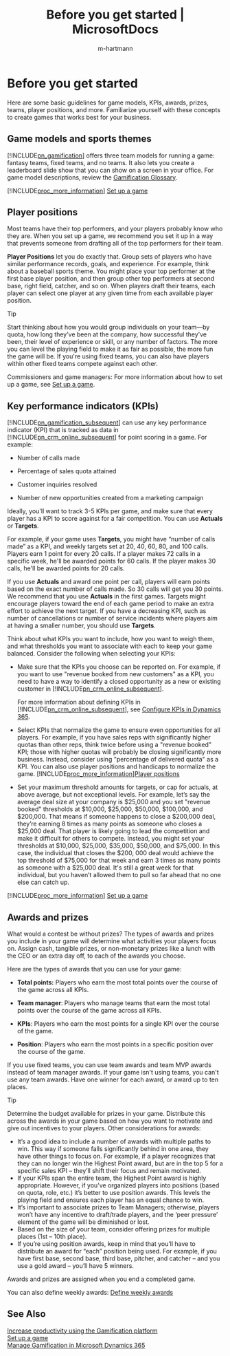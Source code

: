 ﻿---
title: "Before you get started | MicrosoftDocs"
ms.custom: ""
ms.date: "2017-04-06"
ms.reviewer: ""
ms.service: "gamification"
ms.suite: ""
ms.tgt_pltfrm: ""
ms.topic: "get-started-article"
applies_to: 
  - "Dynamics 365 (online)"
ms.assetid: f37b3fc7-2c99-46ac-aa75-526baac4d434
caps.latest.revision: 26
author: "m-hartmann"
ms.author: "mhart"
manager: "sakudes"
---
# Before you get started
Here are some basic guidelines for  game models, KPIs, awards, prizes, teams, player positions, and more. Familiarize yourself with these concepts to create games that works best for your business.  
  
<a name="gameModels"></a>   
## Game models and sports themes  
 [!INCLUDE[pn_gamification](includes/pn-gamification-md.md)] offers three team models for running a game: fantasy teams, fixed teams, and no teams. It also lets you create a leaderboard slide show that you can show on  a screen in your office. For game model descriptions, review the [Gamification Glossary](http://msdn.microsoft.com/en-us/10c6a538-985a-4ea2-b8d9-4efc67f7363f).  
  
 [!INCLUDE[proc_more_information](includes/proc-more-information-md.md)] [Set up a game](http://msdn.microsoft.com/en-us/ec71f8e3-5cc9-4941-8067-5bf8e1081da9)  
  
<a name="teamsPlayerPositions"></a>   
## Player positions  
 Most teams have their top performers, and your players probably know who they are. When you set up a game, we recommend you set it up in a way that prevents someone from drafting all of the top performers for their team.  
  
 **Player Positions** let you do exactly that.  Group sets of players who have similar performance records, goals, and experience. For example, think about a baseball sports theme. You might place your top performer at the first base player position, and then group other top performers at second base, right field, catcher, and so on. When players draft their teams, each player can select one player at any given time from each available player position.  
  
> [!TIP]
>  Start thinking about how you would group individuals on your team—by quota, how long they’ve been at the company, how successful they’ve been, their level of experience or skill, or any number of factors. The more you can level the playing field to make it as fair as possible, the more fun the game will be. If you're using fixed teams, you can also have players within other fixed teams compete against each other.  
  
 Commissioners and game managers: For more information about how to set up a game, see [Set up a game](http://msdn.microsoft.com/en-us/ec71f8e3-5cc9-4941-8067-5bf8e1081da9).  
  
<a name="KPIs"></a>   
## Key performance indicators (KPIs)  
 [!INCLUDE[pn_gamification_subsequent](includes/pn-gamification-subsequent-md.md)] can use any key performance indicator (KPI) that is tracked as data in [!INCLUDE[pn_crm_online_subsequent](includes/pn-crm-online-subsequent-md.md)] for point scoring in a game. For example:  
  
-   Number of calls made  
  
-   Percentage of sales quota attained  
  
-   Customer inquiries resolved  
  
-   Number of new opportunities created from a marketing campaign  
  
 Ideally, you'll want to track 3-5 KPIs per game, and make sure that every player has a KPI to score against for a fair competition.  You can use **Actuals** or **Targets**.  
  
 For example, if your game uses **Targets**, you might have “number of calls made” as a KPI, and weekly targets set at 20, 40, 60, 80, and 100 calls.  Players earn 1 point for every 20 calls.  If a player makes 72 calls in a specific week, he'll be awarded points for 60 calls.    If the player makes 30 calls, he'll be awarded points for 20 calls.  
  
 If you use **Actuals** and award one point per call, players will earn points based on the exact number of calls made.  So 30 calls will get you 30 points.  We recommend that you use **Actuals** in the first games. Targets might encourage players toward the end of each game period to make an extra effort to achieve the next target. If you have a decreasing KPI, such as number of cancellations or number of service incidents where players aim at having a smaller number, you should use **Targets**.  
  
 Think  about what KPIs you want to include, how you want to weigh them, and what thresholds you want to associate with each to keep your game balanced. Consider the following when selecting your KPIs:  
  
-   Make sure that the KPIs you choose can be reported on. For example, if you want to use "revenue booked from new customers" as a KPI, you need to have a way to identify a closed opportunity as a new or existing customer in [!INCLUDE[pn_crm_online_subsequent](includes/pn-crm-online-subsequent-md.md)].  
  
     For more information about defining KPIs in [!INCLUDE[pn_crm_online_subsequent](includes/pn-crm-online-subsequent-md.md)], see [Configure KPIs in Dynamics 365](http://msdn.microsoft.com/en-us/b0c9af15-5cdf-4f8b-838c-49bf5dd50b6b).  
  
-   Select KPIs that normalize the game to ensure even opportunities for all players. For example, if you have sales reps with significantly higher quotas than other reps, think twice before using a "revenue booked" KPI; those with higher quotas will probably be closing significantly more business. Instead, consider using "percentage of delivered quota" as a KPI. You can also use player positions and handicaps to normalize the game. [!INCLUDE[proc_more_information](includes/proc-more-information-md.md)][Player positions](#teamsPlayerPositions)  
  
-   Set your maximum threshold amounts for targets, or cap for actuals, at above average, but not exceptional levels. For example, let’s say the average deal size at your company is $25,000 and you set "revenue booked" thresholds at $10,000, $25,000, $50,000, $100,000, and $200,000. That means if someone happens to close a $200,000 deal, they’re earning 8 times as many points as someone who closes a $25,000 deal. That player is likely going to lead the competition and make it difficult for others to compete. Instead, you might set your thresholds at $10,000, $25,000, $35,000, $50,000, and $75,000.  In this case, the individual that closes the $200, 000 deal would achieve the top threshold of $75,000 for that week and earn 3 times as many points as someone with a $25,000 deal. It's still a great week for that individual, but you haven’t allowed them to pull so far ahead that no one else can catch up.  
  
 [!INCLUDE[proc_more_information](includes/proc-more-information-md.md)] [Set up a game](http://msdn.microsoft.com/en-us/ec71f8e3-5cc9-4941-8067-5bf8e1081da9)  
  
<a name="awardsPrizes"></a>   
## Awards and prizes  
 What would a contest be without prizes? The types of awards and prizes you include in your game will determine what activities your players focus on. Assign cash, tangible prizes, or non-monetary prizes like a lunch with the CEO or an extra day off,  to each of the awards you choose.  
  
 Here are the types of awards that you can use for your game:  
  
- **Total points:**  Players who earn the most total points over the course of the game across all KPIs.  
  
- **Team manager**: Players who manage teams that earn  the most total points over the course of the game across all   KPIs.  
  
- **KPIs**: Players who earn the most points for a single KPI over the course of the game.  
  
- **Position**: Players who earn the most points in a specific position over the course of the game.  
  
 If you use fixed teams, you can use team awards and team MVP awards instead of team manager awards. If your game isn't using teams, you can't use any team awards. Have one winner for each award, or award up to ten places.  
  
> [!TIP]
>  Determine the budget available for prizes in your game.  Distribute this across the awards in your game based on how you want to motivate and give out incentives to your players. Other considerations for awards:  
>   
>  -   It’s a good idea to include a number of awards with multiple paths to win. This way if someone falls significantly behind in one area, they have other things to focus on. For example, if a player recognizes that they can no longer win the Highest Point award, but are in the top 5 for a specific sales KPI – they’ll shift their focus and remain motivated.  
> -   If your KPIs span the entire team, the Highest Point award is highly appropriate. However, if you’ve organized players into positions (based on quota, role, etc.) it’s better to use position awards. This levels the playing field and ensures each player has an equal chance to win.  
> -   It’s important to associate prizes to Team Managers; otherwise, players won’t have any incentive to draft/trade players, and the ‘peer pressure’ element of the game will be diminished or lost.  
> -   Based on the size of your team, consider offering prizes for multiple places (1st – 10th place).  
> -   If you’re using position awards, keep in mind that you’ll have to distribute an award for “each” position being used. For example, if you have first base, second base, third base, pitcher, and catcher – and you use a gold award – you’ll have 5 winners.  
  
 Awards and prizes are assigned when you end a completed game.  
  
 You can also define weekly awards: [Define weekly awards](http://msdn.microsoft.com/en-us/f34678ce-1037-4788-8394-f83866583c3c)  
  
## See Also  
 [Increase productivity using the Gamification platform](http://msdn.microsoft.com/en-us/6a70c280-4e08-4382-bb53-af82d0bfa9fb)   
 [Set up a game](http://msdn.microsoft.com/en-us/ec71f8e3-5cc9-4941-8067-5bf8e1081da9)   
 [Manage Gamification in Microsoft Dynamics 365](http://msdn.microsoft.com/en-us/cff88aa0-01a3-4cd7-adcf-8d4b8dec9f20)